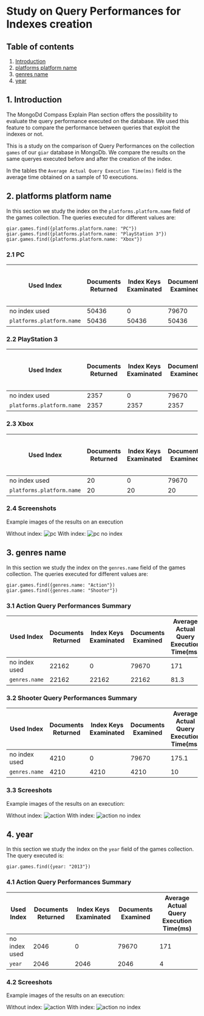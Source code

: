 # Study on Query Performances for Indexes creation

## Table of contents
1) [Introduction](#1-introduction)
2) [platforms platform name](#2-platforms-platform-name)
3) [genres name](#2-genres-name)
4) [year](#2-year)

## 1. Introduction
The MongoDd Compass Explain Plan section offers the possibility to evaluate the query performance executed on the database. We used this feature to compare the performance between queries that exploit the indexes or not.

This is a study on the comparison of Query Performances on the collection `games` of our `giar` database in MongoDb.
We compare the results on the same queryes executed before and after the creation of the index.

In the tables the `Average Actual Query Execution Time(ms)` field is the average time obtained on a sample of 10 executions.

## 2. platforms platform name
In this section we study the index on the `platforms.platform.name` field of the games collection.
The queries executed for different values are: 
````
giar.games.find({platforms.platform.name: "PC"})
giar.games.find({platforms.platform.name: "PlayStation 3"})
giar.games.find({platforms.platform.name: "Xbox"})
````

### 2.1 PC

Used Index | Documents Returned | Index Keys Examinated | Documents Examined | Average Actual Query Execution Time(ms) 
------------ | ------------ | ------------ | ------------ | ------------ 
no index used | 50436 | 0 | 79670 | 172.6 
`platforms.platform.name` | 50436 | 50436 | 50436 | 136.4 

### 2.2 PlayStation 3 

Used Index | Documents Returned | Index Keys Examinated | Documents Examined | Average Actual Query Execution Time(ms) 
------------ | ------------ | ------------ | ------------ | ------------ 
no index used | 2357 | 0 | 79670 | 179.3 
`platforms.platform.name` | 2357 | 2357 | 2357 | 5.3 

### 2.3 Xbox 

Used Index | Documents Returned | Index Keys Examinated | Documents Examined | Average Actual Query Execution Time(ms) 
------------ | ------------ | ------------ | ------------ | ------------ 
no index used | 20 | 0 | 79670 | 177.4 
`platforms.platform.name` | 20 | 20 | 20 | 0

### 2.4 Screenshots
Example images of the results on an execution

Without index:
![pc](./resources/platPCnoindex.png)
With index:
![pc no index](./resources/platPCindex.png)




## 3. genres name
In this section we study the index on the `genres.name` field of the games collection.
The queries executed for different values are: 
````
giar.games.find({genres.name: "Action"})
giar.games.find({genres.name: "Shooter"})
````

### 3.1 Action Query Performances Summary

Used Index | Documents Returned | Index Keys Examinated | Documents Examined | Average Actual Query Execution Time(ms) 
------------ | ------------ | ------------ | ------------ | ------------ 
no index used | 22162 | 0 | 79670 | 171 
`genres.name` | 22162 | 22162 | 22162 | 81.3 

### 3.2 Shooter Query Performances Summary

Used Index | Documents Returned | Index Keys Examinated | Documents Examined | Average Actual Query Execution Time(ms) 
------------ | ------------ | ------------ | ------------ | ------------ 
no index used | 4210 | 0 | 79670 | 175.1 
`genres.name` | 4210 | 4210 | 4210 | 10 

### 3.3 Screeshots
Example images of the results on an execution:

Without index:
![action](./resources/genresACTIONnoindex.png)
With index:
![action no index](./resources/genresACTIONindex.png)


## 4. year
In this section we study the index on the `year` field of the games collection.
The query executed is: 
````
giar.games.find({year: "2013"})
````

### 4.1 Action Query Performances Summary

Used Index | Documents Returned | Index Keys Examinated | Documents Examined | Average Actual Query Execution Time(ms) 
------------ | ------------ | ------------ | ------------ | ------------ 
no index used | 2046 | 0 | 79670 | 171 
`year` | 2046 | 2046 | 2046 | 4 


### 4.2 Screeshots
Example images of the results on an execution:

Without index:
![action](./resources/year2013noindex.png)
With index:
![action no index](./resources/year2013index.png)
